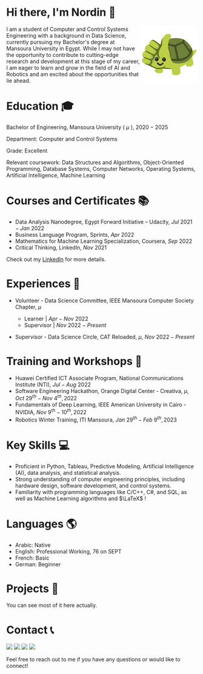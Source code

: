 # Hi there, I'm Nordin 👋
<img align="right" alt="👍🏼" src="like.webp" width="150"/>


I am a student of Computer and Control Systems Engineering with a background in Data Science, currently pursuing my Bachelor's degree at Mansoura University in Egypt. While I may not have the opportunity to contribute to cutting-edge research and development at this stage of my career, I am eager to learn and grow in the field of AI and Robotics and am excited about the opportunities that lie ahead.

# Education 🎓
Bachelor of Engineering, Mansoura University ( $\mu$ ), $2020 - 2025$

Department: Computer and Control Systems

Grade: Excellent

Relevant coursework: Data Structures and Algorithms, Object-Oriented Programming, Database Systems, Computer Networks, Operating Systems, Artificial Intelligence, Machine Learning

# Courses and Certificates 📚
* Data Analysis Nanodegree, Egypt Forward Initiative – Udacity, $Jul \ 2021 - Jan \ 2022$
* Business Language Program, Sprints, $Apr \ 2022$
* Mathematics for Machine Learning Specialization, Coursera, $Sep \ 2022$
* Critical Thinking, LinkedIn, $Nov \ 2021$

Check out my [LinkedIn](https://www.linkedin.com/in/Nordin-shafiq/) for more details.

# Experiences 💼
* Volunteer - Data Science Committee, IEEE Mansoura Computer Society Chapter, $\mu$
    * Learner $| \ Apr - Nov \ 2022$
    * Supervisor $| \ Nov \ 2022 - Present$

* Supervisor - Data Science Circle, CAT Reloaded, $\mu$, $Nov \ 2022 - Present$

# Training and Workshops 🚀
* Huawei Certified ICT Associate Program, National Communications Institute (NTI), $Jul - Aug \ 2022$
* Software Engineering Hackathon, Orange Digital Center - Creativa, $\mu$, $Oct \ 29^{th} - Nov \ 4^{th}, 2022$
* Fundamentals of Deep Learning, IEEE American University in Cairo - NVIDIA, $Nov \ 9^{th} - 10^{th}, 2022$
* Robotics Winter Training, ITI Mansoura, $Jan \ 29^{th} - Feb \ 9^{th}, 2023$

# Key Skills 💻
* Proficient in Python, Tableau, Predictive Modeling, Artificial Intelligence (AI), data analysis, and statistical analysis.
* Strong understanding of computer engineering principles, including hardware design, software development, and control systems.
* Familiarity with programming languages like C/C++, C#, and SQL, as well as Machine Learning algorithms and $\LaTeX$ !

# Languages 🌎
* Arabic: Native
* English: Professional Working, $76$ on SEPT
* French: Basic
* German: Beginner

# Projects 📁
You can see most of it here actually.

# Contact 📞
<a href="https://www.linkedin.com/in/Nordin-shafiq/"><img src="https://img.shields.io/badge/LinkedIn-0077B5?style=for-the-badge&logo=linkedin&logoColor=white"/></a>
<a href="mailto:nordinmohamed@std.mans.edu.eg"><img src="https://img.shields.io/badge/Gmail-D14836?style=for-the-badge&logo=gmail&logoColor=white"/></a>
<a href="https://facebook.com/nordiniv"><img src="https://img.shields.io/badge/Facebook-1877F2?style=for-the-badge&logo=facebook&logoColor=white"/></a>
<a href="https://t.me/nordiniv"><img src="https://img.shields.io/badge/Telegram-2CA5E0?style=for-the-badge&logo=telegram&logoColor=white"/></a>

Feel free to reach out to me if you have any questions or would like to connect!